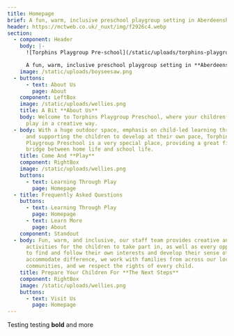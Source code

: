 ```yaml
---
title: Homepage
brief: A fun, warm, inclusive preschool playgroup setting in Aberdeenshire!
header: https://mctweb.co.uk/_nuxt/img/f2926c4.webp
section:
  - component: Header
    body: |-
      ![Torphins Playgroup Pre-school](/static/uploads/torphins-playgroup.svg)

      A fun, warm, inclusive preschool playgroup setting in **Aberdeenshire**
    image: /static/uploads/boyseesaw.png
  - buttons:
      - text: About Us
        page: About
    component: LeftBox
    image: /static/uploads/wellies.png
    title: A Bit **About Us**
    body: Welcome to Torphins Playgroup Preschool, where your children learn through
      play in a creative way.
  - body: With a huge outdoor space, emphasis on child-led learning through play,
      and supporting the children to develop at their own pace, Torphins
      Playgroup Preschool is a very special place, providing a great first
      bridge between home life and school life.
    title: Come And **Play**
    component: RightBox
    image: /static/uploads/wellies.png
    buttons:
      - text: Learning Through Play
        page: Homepage
  - title: Frequently Asked Questions
    buttons:
      - text: Learning Through Play
        page: Homepage
      - text: Learn More
        page: About
    component: Standout
  - body: Fun, warm, and inclusive, our staff team provides creative and engaging
      activities for the children to take part in, as well as every opportunity
      to find and follow their own interests and develop their sense of self. We
      accommodate difference, we work with families from across our local
      communities, and we respect the rights of every child.
    title: Prepare Your Children For **The Next Steps**
    component: RightBox
    image: /static/uploads/wellies.png
    buttons:
      - text: Visit Us
        page: Homepage
---
```

Testing testing **bold** and more